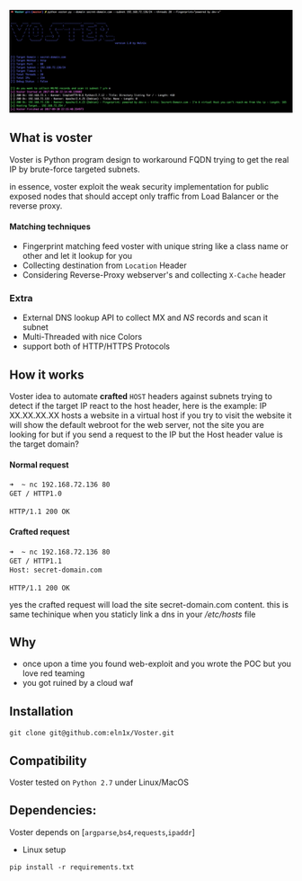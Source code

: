 
![VOSTER](https://raw.githubusercontent.com/eln1x/Voster/master/banner.png)

## What is voster
Voster is Python program design to workaround FQDN trying to get the real IP by brute-force targeted subnets.

in essence, voster exploit the weak security implementation for public exposed nodes that should accept only traffic from Load Balancer or the reverse proxy.
#### Matching techniques
- Fingerprint matching feed voster with unique string like a class name or other and let it lookup for you
- Collecting destination from `Location` Header 
- Considering Reverse-Proxy webserver's and collecting `X-Cache` header 
### Extra
- External DNS lookup API to collect MX and *NS* records and scan it subnet
- Multi-Threaded with nice Colors
- support both of HTTP/HTTPS Protocols 
## How it works

Voster idea to automate **crafted** `HOST` headers against subnets trying to detect if the target IP react to the host header,
here is the example: IP XX.XX.XX.XX hosts a website in a virtual host if you try to visit the website it will show the default webroot for the web server, not the site you are looking for but if you send a request to the IP but the Host header value is the target domain? 

#### Normal request
```
➜  ~ nc 192.168.72.136 80
GET / HTTP1.0

HTTP/1.1 200 OK
```
#### Crafted request
```
➜  ~ nc 192.168.72.136 80
GET / HTTP1.1
Host: secret-domain.com

HTTP/1.1 200 OK
```
yes the crafted request will load the site secret-domain.com content.
this is same techinique when you staticly link a dns in your */etc/hosts* file



## Why
- once upon a time you found web-exploit and you wrote the POC but you love red teaming  
- you got ruined by a cloud waf  



## Installation
```
git clone git@github.com:eln1x/Voster.git
```

## Compatibility
Voster tested on `Python 2.7` under Linux/MacOS 

## Dependencies:
Voster depends on [`argparse`,`bs4`,`requests`,`ipaddr`]

- Linux setup 
```
pip install -r requirements.txt
````
